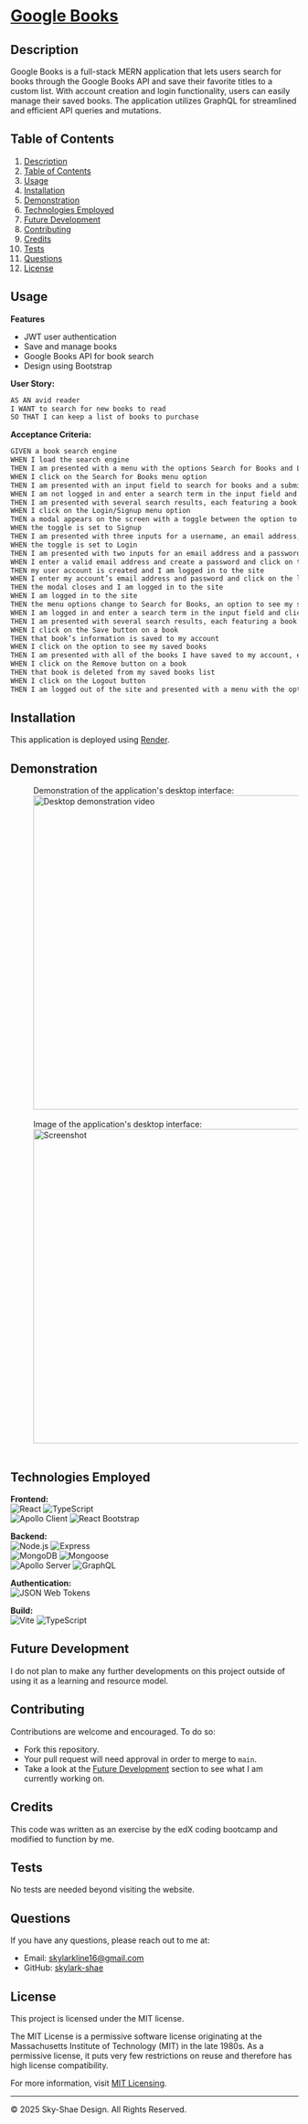 
# [Google Books](https://google-books-njs7.onrender.com)

## Description
Google Books is a full-stack MERN application that lets users search for books through the Google Books API and save their favorite titles to a custom list. With account creation and login functionality, users can easily manage their saved books. The application utilizes GraphQL for streamlined and efficient API queries and mutations.

## Table of Contents
1. [Description](#description)
2. [Table of Contents](#table-of-contents)
3. [Usage](#usage)
4. [Installation](#installation)
5. [Demonstration](#demonstration)
6. [Technologies Employed](#technologies-employed)
7. [Future Development](#future-development)
8. [Contributing](#contributing)
9. [Credits](#credits)
10. [Tests](#tests)
11. [Questions](#questions)
12. [License](#license)

## Usage
**Features**
- JWT user authentication
- Save and manage books
- Google Books API for book search
- Design using Bootstrap

**User Story:**
```md
AS AN avid reader  
I WANT to search for new books to read  
SO THAT I can keep a list of books to purchase
```

**Acceptance Criteria:**
```md
GIVEN a book search engine  
WHEN I load the search engine  
THEN I am presented with a menu with the options Search for Books and Login/Signup and an input field to search for books and a submit button  
WHEN I click on the Search for Books menu option  
THEN I am presented with an input field to search for books and a submit button  
WHEN I am not logged in and enter a search term in the input field and click the submit button  
THEN I am presented with several search results, each featuring a book’s title, author, description, image, and a link to that book on the Google Books site  
WHEN I click on the Login/Signup menu option  
THEN a modal appears on the screen with a toggle between the option to log in or sign up  
WHEN the toggle is set to Signup  
THEN I am presented with three inputs for a username, an email address, and a password, and a signup button  
WHEN the toggle is set to Login  
THEN I am presented with two inputs for an email address and a password and login button  
WHEN I enter a valid email address and create a password and click on the signup button  
THEN my user account is created and I am logged in to the site  
WHEN I enter my account’s email address and password and click on the login button  
THEN the modal closes and I am logged in to the site  
WHEN I am logged in to the site  
THEN the menu options change to Search for Books, an option to see my saved books, and Logout  
WHEN I am logged in and enter a search term in the input field and click the submit button  
THEN I am presented with several search results, each featuring a book’s title, author, description, image, and a link to that book on the Google Books site and a button to save a book to my account  
WHEN I click on the Save button on a book  
THEN that book’s information is saved to my account  
WHEN I click on the option to see my saved books  
THEN I am presented with all of the books I have saved to my account, each featuring the book’s title, author, description, image, and a link to that book on the Google Books site and a button to remove a book from my account  
WHEN I click on the Remove button on a book  
THEN that book is deleted from my saved books list  
WHEN I click on the Logout button  
THEN I am logged out of the site and presented with a menu with the options Search for Books and Login/Signup and an input field to search for books and a submit button
```

## Installation
This application is deployed using [Render](https://google-books-njs7.onrender.com).

## Demonstration
   <div style="margin-left: 40px;">
   Demonstration of the application's desktop interface:<br/>
   <img src=".gif" alt="Desktop demonstration video" width="550"/>
   </div>
   <br/>

   <div style="margin-left: 40px;">
   Image of the application's desktop interface:<br/>
   <img src=".png" alt="Screenshot" width="550"/>
   </div>
   <br/>

## Technologies Employed
**Frontend:**  
   ![React](https://img.shields.io/badge/-React-20232A?logo=react&logoColor=61DAFB) 
   ![TypeScript](https://img.shields.io/badge/-TypeScript-3178C6?logo=typescript&logoColor=white)  
   ![Apollo Client](https://img.shields.io/badge/-Apollo%20Client-311C87?logo=apollographql&logoColor=white) 
   ![React Bootstrap](https://img.shields.io/badge/-React%20Bootstrap-563D7C?logo=bootstrap&logoColor=white)

**Backend:**  
   ![Node.js](https://img.shields.io/badge/-Node.js-339933?logo=node.js&logoColor=white) 
   ![Express](https://img.shields.io/badge/-Express-000000?logo=express&logoColor=white)  
   ![MongoDB](https://img.shields.io/badge/-MongoDB-47A248?logo=mongodb&logoColor=white) 
   ![Mongoose](https://img.shields.io/badge/-Mongoose-880000?logo=mongodb&logoColor=white)   
   ![Apollo Server](https://img.shields.io/badge/-Apollo%20Server-311C87?logo=apollographql&logoColor=white) 
   ![GraphQL](https://img.shields.io/badge/-GraphQL-E10098?logo=graphql&logoColor=white)

**Authentication:**  
   ![JSON Web Tokens](https://img.shields.io/badge/-JSON%20Web%20Tokens-000000?logo=jsonwebtokens&logoColor=white)

**Build:**  
   ![Vite](https://img.shields.io/badge/-Vite-646CFF?logo=vite&logoColor=white) 
   ![TypeScript](https://img.shields.io/badge/-TypeScript-3178C6?logo=typescript&logoColor=white)

## Future Development
I do not plan to make any further developments on this project outside of using it as a learning and resource model.

## Contributing
Contributions are welcome and encouraged. To do so:
- Fork this repository.  
- Your pull request will need approval in order to merge to `main`.  
- Take a look at the [Future Development](#future-development) section to see what I am currently working on.

## Credits
This code was written as an exercise by the edX coding bootcamp and modified to function by me.

## Tests
No tests are needed beyond visiting the website.

## Questions
If you have any questions, please reach out to me at:
- Email: [skylarkline16@gmail.com](mailto:skylarkline16@gmail.com)
- GitHub: [skylark-shae](https://github.com/skylark-shae)

## License

This project is licensed under the MIT license.

The MIT License is a permissive software license originating at the Massachusetts Institute of Technology (MIT) in the late 1980s. As a permissive license, it puts very few restrictions on reuse and therefore has high license compatibility.

For more information, visit [MIT Licensing](https://choosealicense.com/licenses/mit/).

---

© 2025 Sky-Shae Design. All Rights Reserved.
